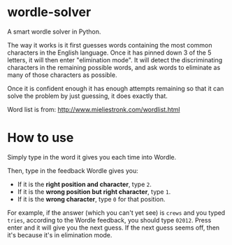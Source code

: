 # wordle-solver
A smart wordle solver in Python.

The way it works is it first guesses words containing the most
common characters in the English language. Once it has pinned
down 3 of the 5 letters, it will then enter "elimination mode".
It will detect the discriminating characters in the remaining 
possible words, and ask words to eliminate as many of those
characters as possible.

Once it is confident enough it has enough attempts remaining
so that it can solve the problem by just guessing, it does 
exactly that.

Word list is from: http://www.mieliestronk.com/wordlist.html

# How to use
Simply type in the word it gives you each time into Wordle.

Then, type in the feedback Wordle gives you:
* If it is the **right position and character**, type `2`.
* If it is the **wrong position but right character**, type `1`.
* If it is the **wrong character**, type `0` for that position.

For example, if the answer (which you can't yet see) 
is `crews` and you typed `tries`, according to the Wordle
feedback, you should type `02012`. Press enter and it will
give you the next guess. If the next guess seems off,
then it's because it's in elimination mode.
